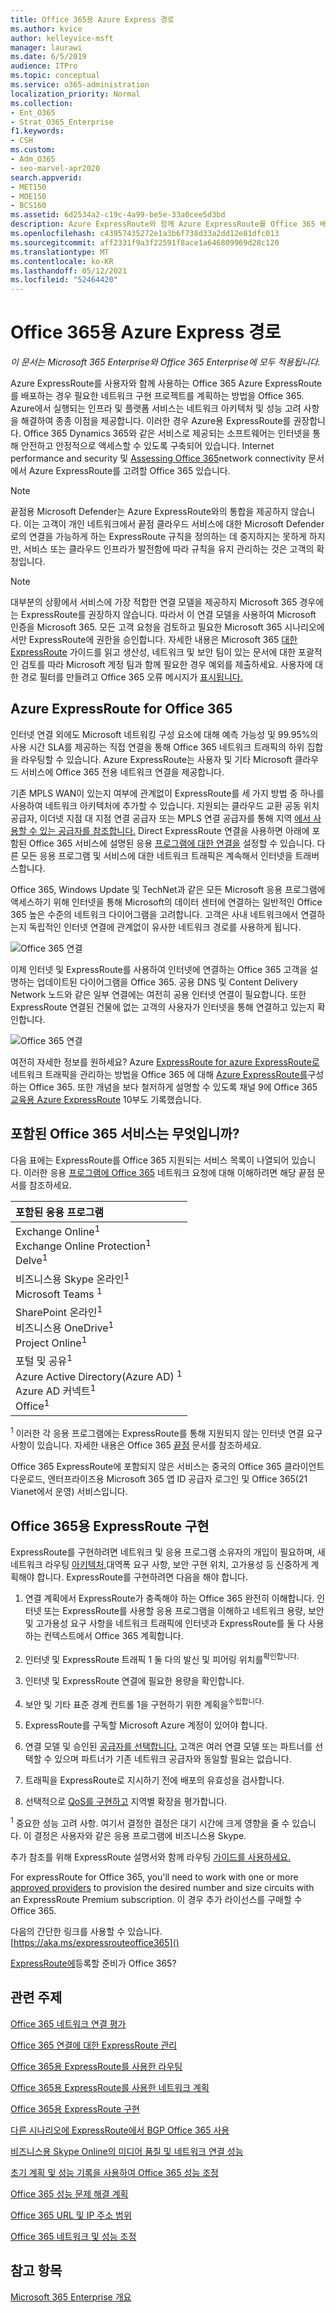 ```yaml
---
title: Office 365용 Azure Express 경로
ms.author: kvice
author: kelleyvice-msft
manager: laurawi
ms.date: 6/5/2019
audience: ITPro
ms.topic: conceptual
ms.service: o365-administration
localization_priority: Normal
ms.collection:
- Ent_O365
- Strat_O365_Enterprise
f1.keywords:
- CSH
ms.custom:
- Adm_O365
- seo-marvel-apr2020
search.appverid:
- MET150
- MOE150
- BCS160
ms.assetid: 6d2534a2-c19c-4a99-be5e-33a0cee5d3bd
description: Azure ExpressRoute와 함께 Azure ExpressRoute를 Office 365 배포하는 경우 네트워크 구현 프로젝트를 계획합니다.
ms.openlocfilehash: c43957435272e1a3b6f738d33a2dd12e81dfc013
ms.sourcegitcommit: aff2331f9a3f22591f8ace1a646809969d28c120
ms.translationtype: MT
ms.contentlocale: ko-KR
ms.lasthandoff: 05/12/2021
ms.locfileid: "52464420"
---
```

# <a name="azure-expressroute-for-office-365"></a>Office 365용 Azure Express 경로

*이 문서는 Microsoft 365 Enterprise와 Office 365 Enterprise에 모두 적용됩니다.*

Azure ExpressRoute를 사용자와 함께 사용하는 Office 365 Azure ExpressRoute를 배포하는 경우 필요한 네트워크 구현 프로젝트를 계획하는 방법을 Office 365. Azure에서 실행되는 인프라 및 플랫폼 서비스는 네트워크 아키텍처 및 성능 고려 사항을 해결하여 종종 이점을 제공합니다. 이러한 경우 Azure용 ExpressRoute를 권장합니다. Office 365 Dynamics 365와 같은 서비스로 제공되는 소프트웨어는 인터넷을 통해 안전하고 안정적으로 액세스할 수 있도록 구축되어 있습니다. Internet performance and security 및 [Assessing Office 365](assessing-network-connectivity.md)network connectivity 문서에서 Azure ExpressRoute를 고려할 Office 365 있습니다.

> [!NOTE]
> 끝점용 Microsoft Defender는 Azure ExpressRoute와의 통합을 제공하지 않습니다. 이는 고객이 개인 네트워크에서 끝점 클라우드 서비스에 대한 Microsoft Defender로의 연결을 가능하게 하는 ExpressRoute 규칙을 정의하는 데 중지하지는 못하게 하지만, 서비스 또는 클라우드 인프라가 발전함에 따라 규칙을 유지 관리하는 것은 고객의 확정입니다.

> [!NOTE]
> 대부분의 상황에서 서비스에 가장 적합한 연결 모델을 제공하지 Microsoft 365 경우에는 ExpressRoute를 권장하지 않습니다. 따라서 이 연결 모델을 사용하여 Microsoft 인증을 Microsoft 365. 모든 고객 요청을 검토하고 필요한 Microsoft 365 시나리오에서만 ExpressRoute에 권한을 승인합니다. 자세한 내용은 Microsoft 365 [대한 ExpressRoute](https://aka.ms/erguide) 가이드를 읽고 생산성, 네트워크 및 보안 팀이 있는 문서에 대한 포괄적인 검토를 따라 Microsoft 계정 팀과 함께 필요한 경우 예외를 제출하세요. 사용자에 대한 경로 필터를 만들려고 Office 365 오류 메시지가 [표시됩니다.](https://support.microsoft.com/kb/3181709)

## <a name="planning-azure-expressroute-for-office-365"></a>Azure ExpressRoute for Office 365

인터넷 연결 외에도 Microsoft 네트워킹 구성 요소에 대해 예측 가능성 및 99.95%의 사용 시간 SLA를 제공하는 직접 연결을 통해 Office 365 네트워크 트래픽의 하위 집합을 라우팅할 수 있습니다. Azure ExpressRoute는 사용자 및 기타 Microsoft 클라우드 서비스에 Office 365 전용 네트워크 연결을 제공합니다.

기존 MPLS WAN이 있는지 여부에 관계없이 ExpressRoute를 세 가지 방법 중 하나를 사용하여 네트워크 아키텍처에 추가할 수 있습니다. 지원되는 클라우드 교환 공동 위치 공급자, 이더넷 지점 대 지점 연결 공급자 또는 MPLS 연결 공급자를 통해 지역 [에서 사용할 수 있는 공급자를 참조합니다.](/azure/expressroute/expressroute-locations) Direct ExpressRoute 연결을 사용하면 아래에 포함된 Office 365 서비스에 설명된 응용 [프로그램에 대한 연결을](azure-expressroute.md#BKMK_WhatDoIGet) 설정할 수 있습니다. 다른 모든 응용 프로그램 및 서비스에 대한 네트워크 트래픽은 계속해서 인터넷을 트래버스합니다.

Office 365, Windows Update 및 TechNet과 같은 모든 Microsoft 응용 프로그램에 액세스하기 위해 인터넷을 통해 Microsoft의 데이터 센터에 연결하는 일반적인 Office 365 높은 수준의 네트워크 다이어그램을 고려합니다. 고객은 사내 네트워크에서 연결하는지 독립적인 인터넷 연결에 관계없이 유사한 네트워크 경로를 사용하게 됩니다.

![Office 365 연결](../media/9d8bc622-4a38-4a3b-a0f3-68657712d460.png)

이제 인터넷 및 ExpressRoute를 사용하여 인터넷에 연결하는 Office 365 고객을 설명하는 업데이트된 다이어그램을 Office 365. 공용 DNS 및 Content Delivery Network 노드와 같은 일부 연결에는 여전히 공용 인터넷 연결이 필요합니다. 또한 ExpressRoute 연결된 건물에 없는 고객의 사용자가 인터넷을 통해 연결하고 있는지 확인합니다.

![Office 365 연결](../media/251788c4-0937-4584-9b2c-df08e11611fc.png)

여전히 자세한 정보를 원하세요? Azure [ExpressRoute for azure ExpressRoute로](https://support.office.com/article/e1da26c6-2d39-4379-af6f-4da213218408) 네트워크 트래픽을 관리하는 방법을 Office 365 에 대해 [Azure ExpressRoute를](/azure/expressroute/expressroute-faqs)구성하는 Office 365. 또한 개념을 보다 철저하게 설명할 수 있도록 채널 9에 Office 365 [교육용 Azure ExpressRoute](https://channel9.msdn.com/series/aer) 10부도 기록했습니다.

## <a name="what-office-365-services-are-included"></a>포함된 Office 365 서비스는 무엇입니까?
<a name="BKMK_WhatDoIGet"> </a>

다음 표에는 ExpressRoute를 Office 365 지원되는 서비스 목록이 나열되어 있습니다. 이러한 응용 [프로그램에 Office 365](./urls-and-ip-address-ranges.md) 네트워크 요청에 대해 이해하려면 해당 끝점 문서를 참조하세요.

| 포함된 응용 프로그램 |
|:-----|
|Exchange Online<sup>1</sup> <br/> Exchange Online Protection<sup>1</sup> <br/> Delve<sup>1</sup> <br/> |
|비즈니스용 Skype 온라인<sup>1</sup> <br/> Microsoft Teams <sup>1</sup> <br/> |
|SharePoint 온라인<sup>1</sup> <br/> 비즈니스용 OneDrive<sup>1</sup> <br/> Project Online<sup>1</sup> <br/> |
|포털 및 공유<sup>1</sup> <br/> Azure Active Directory(Azure AD) <sup>1</sup> <br/> Azure AD 커넥트<sup>1</sup> <br/> Office<sup>1</sup> <br/> |

<sup>1</sup> 이러한 각 응용 프로그램에는 ExpressRoute를 통해 지원되지 않는 인터넷 연결 요구 사항이 있습니다. 자세한 내용은 Office 365 [끝점](./urls-and-ip-address-ranges.md) 문서를 참조하세요.

Office 365 ExpressRoute에 포함되지 않은 서비스는 중국의 Office 365 클라이언트 다운로드, 엔터프라이즈용 Microsoft 365 앱 ID 공급자 로그인 및 Office 365(21 Vianet에서 운영) 서비스입니다.

## <a name="implementing-expressroute-for-office-365"></a>Office 365용 ExpressRoute 구현

ExpressRoute를 구현하려면 네트워크 및 응용 프로그램 소유자의 개입이 필요하며, 새 네트워크 라우팅 [아키텍처,](https://support.office.com/article/e1da26c6-2d39-4379-af6f-4da213218408)대역폭 요구 사항, 보안 구현 위치, 고가용성 등 신중하게 계획해야 합니다. ExpressRoute를 구현하려면 다음을 해야 합니다.

1. 연결 계획에서 ExpressRoute가 충족해야 하는 Office 365 완전히 이해합니다. 인터넷 또는 ExpressRoute를 사용할 응용 프로그램을 이해하고 네트워크 용량, 보안 및 고가용성 요구 사항을 네트워크 트래픽에 인터넷과 ExpressRoute를 둘 다 사용하는 컨텍스트에서 Office 365 계획합니다.

2. 인터넷 및 ExpressRoute 트래픽 1 둘 다의 발신 및 피어링 위치를<sup>확인합니다.</sup>

3. 인터넷 및 ExpressRoute 연결에 필요한 용량을 확인합니다.

4. 보안 및 기타 표준 경계 컨트롤 1을 구현하기 위한 계획을<sup>수립합니다.</sup>

5. ExpressRoute를 구독할 Microsoft Azure 계정이 있어야 합니다.

6. 연결 모델 및 승인된 [공급자를 선택합니다.](/azure/expressroute/expressroute-locations) 고객은 여러 연결 모델 또는 파트너를 선택할 수 있으며 파트너가 기존 네트워크 공급자와 동일할 필요는 없습니다.

7. 트래픽을 ExpressRoute로 지시하기 전에 배포의 유효성을 검사합니다.

8. 선택적으로 [QoS를 구현하고](https://support.office.com/article/ExpressRoute-and-QoS-in-Skype-for-Business-Online-20c654da-30ee-4e4f-a764-8b7d8844431d) 지역별 확장을 평가합니다.

<sup>1</sup> 중요한 성능 고려 사항. 여기서 결정한 결정은 대기 시간에 크게 영향을 줄 수 있습니다. 이 결정은 사용자와 같은 응용 프로그램에 비즈니스용 Skype.

추가 참조를 위해 [](https://support.office.com/article/Routing-with-ExpressRoute-for-Office-365-e1da26c6-2d39-4379-af6f-4da213218408) ExpressRoute 설명서와 함께 라우팅 [가이드를 사용하세요.](/azure/expressroute/expressroute-introduction)

For expressRoute for Office 365, you'll need to work with one or more [approved providers](/azure/expressroute/expressroute-locations) to provision the desired number and size circuits with an ExpressRoute Premium subscription. 이 경우 추가 라이선스를 구매할 수 Office 365.

다음의 간단한 링크를 사용할 수 있습니다. [https://aka.ms/expressrouteoffice365]()

[ExpressRoute에](https://aka.ms/ert)등록할 준비가 Office 365?

## <a name="related-topics"></a>관련 주제

[Office 365 네트워크 연결 평가](assessing-network-connectivity.md) 

[Office 365 연결에 대한 ExpressRoute 관리](managing-expressroute-for-connectivity.md)

[Office 365용 ExpressRoute를 사용한 라우팅](routing-with-expressroute.md)

[Office 365용 ExpressRoute를 사용한 네트워크 계획](network-planning-with-expressroute.md)

[Office 365용 ExpressRoute 구현](implementing-expressroute.md)

[다른 시나리오에 ExpressRoute에서 BGP Office 365 사용](bgp-communities-in-expressroute.md)

[비즈니스용 Skype Online의 미디어 품질 및 네트워크 연결 성능](https://support.office.com/article/5fe3e01b-34cf-44e0-b897-b0b2a83f0917)

[초기 계획 및 성능 기록을 사용하여 Office 365 성능 조정](performance-tuning-using-baselines-and-history.md)

[Office 365 성능 문제 해결 계획](performance-troubleshooting-plan.md)

[Office 365 URL 및 IP 주소 범위](urls-and-ip-address-ranges.md)

[Office 365 네트워크 및 성능 조정](network-planning-and-performance.md)

## <a name="see-also"></a>참고 항목

[Microsoft 365 Enterprise 개요](microsoft-365-overview.md)
